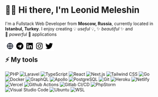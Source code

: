 # 👨‍💻 Hi there, I'm Leonid Meleshin

I'm a Fullstack Web Developer from **Moscow, Russia**, currently located in **Istanbul, Turkey**. I enjoy creating 💡&nbsp;*useful*&nbsp;💡, ✨&nbsp;*beautiful*&nbsp;✨ and 💪&nbsp;*powerful*&nbsp;💪 applications


<a href="https://leon0399.ru" target="_blank"><img align="left" alt="leon0399.ru" width="32px" src="https://github.com/leon0399/leon0399/blob/master/icons/globe.png" /></a>
<a href="https://t.me/leon0399" target="_blank"><img align="left" alt="@leon0399" width="32px" src="https://github.com/leon0399/leon0399/blob/master/icons/telegram.png" /></a>
<a href="https://www.linkedin.com/in/leon0399" target="_blank"><img align="left" alt="@leon0399" width="32px" src="https://github.com/leon0399/leon0399/blob/master/icons/linkedin.png" /></a>
<a href="https://instagram.com/leon0399" target="_blank"><img align="left" alt="@leon0399" width="32px" src="https://github.com/leon0399/leon0399/blob/master/icons/instagram.png" /></a>
<a href="https://twitter.com/leon0399" target="_blank"><img align="left" alt="@leon0399" width="32px" src="https://github.com/leon0399/leon0399/blob/master/icons/twitter.png" /></a>

<br />

## ⚡ My tools
<p>
  <img alt="PHP" src="https://img.shields.io/badge/-PHP-777BB4?style=flat-square&logo=php&logoColor=white" />
  <img alt="Laravel" src="https://img.shields.io/badge/-Laravel-FF2D20?style=flat-square&logo=laravel&logoColor=white" />
  <!-- <img alt="Laravel Horizon" src="https://img.shields.io/badge/-Laravel_Horizon-405263?style=flat-square&logo=laravel-horizon&logoColor=white" /> -->
  <img alt="TypeScript" src="https://img.shields.io/badge/-TypeScript-3178c6?style=flat-square&logo=typescript&logoColor=white" />
  <img alt="React" src="https://img.shields.io/badge/-React-45b8d8?style=flat-square&logo=react&logoColor=white" />
  <img alt="Next.js" src="https://img.shields.io/badge/-Next.js-000000?style=flat-square&logo=next.js&logoColor=white" />
  <!-- <img alt="Vue" src="https://img.shields.io/badge/-Vue-4FC08D?style=flat-square&logo=vue.js&logoColor=white" /> -->
  <!-- <img alt="Nuxt" src="https://img.shields.io/badge/-Nuxt-00C58E?style=flat-square&logo=nuxt.js&logoColor=white" /> -->
  <img alt="Tailwind CSS" src="https://img.shields.io/badge/-Tailwind_CSS-38B2AC?style=flat-square&logo=tailwind-css&logoColor=white" />
  <img alt="Go" src="https://img.shields.io/badge/-Go-00ADD8?style=flat-square&logo=go&logoColor=white" />
  <img alt="Docker" src="https://img.shields.io/badge/-Docker-46a2f1?style=flat-square&logo=docker&logoColor=white" />
  <img alt="GraphQL" src="https://img.shields.io/badge/-GraphQL-E10098?style=flat-square&logo=graphql&logoColor=white" />
  <img alt="Apollo" src="https://img.shields.io/badge/-Apollo%20GraphQL-311C87?style=flat-square&logo=apollo-graphql&logoColor=white" />
  <img alt="PostgreSQL" src="https://img.shields.io/badge/-PostgreSQL-336791?style=flat-square&logo=postgresql&logoColor=white" />
  <img alt="Git" src="https://img.shields.io/badge/-Git-F05032?style=flat-square&logo=git&logoColor=white" />
  <img alt="Heroku" src="https://img.shields.io/badge/-Heroku-430098?style=flat-square&logo=heroku&logoColor=white" />
  <img alt="Netlify" src="https://img.shields.io/badge/-Netlify-00C7B7?style=flat-square&logo=netlify&logoColor=white" />
  <img alt="Vercel" src="https://img.shields.io/badge/-Vercel-000000?style=flat-square&logo=vercel&logoColor=white" />
  <img alt="Github Actions" src="https://img.shields.io/badge/-Github_Actions-2088FF?style=flat-square&logo=github-actions&logoColor=white" />
  <img alt="Gitlab CI/CD" src="https://img.shields.io/badge/-Gitlab_CI/CD-FCA121?style=flat-square&logo=gitlab&logoColor=white" />
  <img alt="PhpStorm" src="https://img.shields.io/badge/-PhpStorm-000000?style=flat-square&logo=phpstorm&logoColor=white" />
  <img alt="Visual Studio Code" src="https://img.shields.io/badge/-Visual_Studio_Code-007ACC?style=flat-square&logo=visual-studio-code&logoColor=white" />
  <img alt="Ubuntu" src="https://img.shields.io/badge/-Ubuntu-E95420?style=flat-square&logo=ubuntu&logoColor=white" />
  <img alt="WSL" src="https://img.shields.io/badge/-WSL-0078d4?style=flat-square&logo=windowsterminal&logoColor=white" />
</p>
